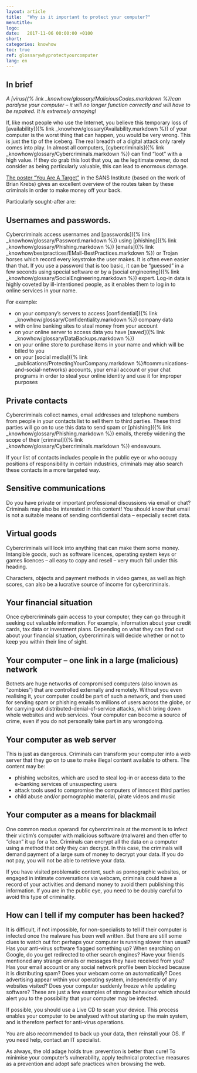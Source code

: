 ```yaml
---
layout: article
title:  "Why is it important to protect your computer?"
menutitle:
logo:
date:   2017-11-06 00:00:00 +0100
short:
categories: knowhow
toc: true
ref: glossarywhyprotectyourcomputer
lang: en
---
```

## In brief
*A [virus({% link _knowhow/glossary/MaliciousCodes.markdown %})can paralyse your computer – it will no longer function correctly and will have to be repaired. It is extremely annoying!*

If, like most people who use the Internet, you believe this temporary loss of [availability]({% link _knowhow/glossary/Availability.markdown %}) of your computer is the worst thing that can happen, you would be very wrong. This is just the tip of the iceberg. The real breadth of a digital attack only rarely comes into play. In almost all computers, [cybercriminals]({% link _knowhow/glossary/Cybercriminals.markdown %}) can find “loot” with a high value. If they do grab this loot that you, as the legitimate owner, do not consider as being particularly valuable, this can lead to enormous damage.

[The poster “You Are A Target”](https://www.sans.org/security-awareness-training/resources/posters) in the SANS Institute (based on the work of Brian Krebs) gives an excellent overview of the routes taken by these criminals in order to make money off your back.

Particularly sought-after are:

## Usernames and passwords.
Cybercriminals access usernames and [passwords]({% link _knowhow/glossary/Password.markdown %}) using [phishing]({% link _knowhow/glossary/Phishing.markdown %}) [emails]({% link _knowhow/bestpractices/EMail-BestPractices.markdown %}) or Trojan horses which record every keystroke the user makes. It is often even easier than that. If you use a password that is too basic, it can be “guessed” in a few seconds using special software or by a [social engineering]({% link _knowhow/glossary/SocialEngineering.markdown %}) expert. Log-in data is highly coveted by ill-intentioned people, as it enables them to log in to online services in your name.

For example:

* on your company’s servers to access [confidential]({% link _knowhow/glossary/Confidentiality.markdown %}) company data
* with online banking sites to steal money from your account
* on your online server to access data you have [saved]({% link _knowhow/glossary/DataBackups.markdown %})
* on your online store to purchase items in your name and which will be billed to you
* on your [social media]({% link _publications/ProtectingYourCompany.markdown %}#communications-and-social-networks) accounts, your email account or your chat programs in order to steal your online identity and use it for improper purposes

## Private contacts
Cybercriminals collect names, email addresses and telephone numbers from people in your contacts list to sell them to third parties. These third parties will go on to use this data to send spam or [phishing]({% link _knowhow/glossary/Phishing.markdown %}) emails, thereby widening the scope of their [criminal]({% link _knowhow/glossary/Cybercriminals.markdown %}) endeavours.

If your list of contacts includes people in the public eye or who occupy positions of responsibility in certain industries, criminals may also search these contacts in a more targeted way.

## Sensitive communications
Do you have private or important professional discussions via email or chat? Criminals may also be interested in this content! You should know that email is not a suitable means of sending confidential data – especially secret data.

## Virtual goods
Cybercriminals will look into anything that can make them some money. Intangible goods, such as software licences, operating system keys or games licences – all easy to copy and resell – very much fall under this heading.

Characters, objects and payment methods in video games, as well as high scores, can also be a lucrative source of income for cybercriminals.

## Your financial situation
Once cybercriminals gain access to your computer, they can go through it seeking out valuable information. For example, information about your credit cards, tax data or investment plans. Depending on what they can find out about your financial situation, cybercriminals will decide whether or not to keep you within their line of sight.

## Your computer – one link in a large (malicious) network
Botnets are huge networks of compromised computers (also known as “zombies”) that are controlled externally and remotely. Without you even realising it, your computer could be part of such a network, and then used for sending spam or phishing emails to millions of users across the globe, or for carrying out distributed-denial-of-service attacks, which bring down whole websites and web services. Your computer can become a source of crime, even if you do not personally take part in any wrongdoing.

## Your computer as web server
This is just as dangerous. Criminals can transform your computer into a web server that they go on to use to make illegal content available to others. The content may be:

* phishing websites, which are used to steal log-in or access data to the e-banking services of unsuspecting users
* attack tools used to compromise the computers of innocent third parties
* child abuse and/or pornographic material, pirate videos and music

## Your computer as a means for blackmail
One common modus operandi for cybercriminals at the moment is to infect their victim’s computer with malicious software (malware) and then offer to “clean” it up for a fee. Criminals can encrypt all the data on a computer using a method that only they can decrypt. In this case, the criminals will demand payment of a large sum of money to decrypt your data. If you do not pay, you will not be able to retrieve your data.

If you have visited problematic content, such as pornographic websites, or engaged in intimate conversations via webcam, criminals could have a record of your activities and demand money to avoid them publishing this information. If you are in the public eye, you need to be doubly careful to avoid this type of criminality.

## How can I tell if my computer has been hacked?
It is difficult, if not impossible, for non-specialists to tell if their computer is infected once the malware has been well written. But there are still some clues to watch out for: perhaps your computer is running slower than usual? Has your anti-virus software flagged something up? When searching on Google, do you get redirected to other search engines? Have your friends mentioned any strange emails or messages they have received from you? Has your email account or any social network profile been blocked because it is distributing spam? Does your webcam come on automatically? Does advertising appear within your operating system, independently of any websites visited? Does your computer suddenly freeze while updating software? These are just a few examples of strange behaviour which should alert you to the possibility that your computer may be infected.

If possible, you should use a Live CD to scan your device. This process enables your computer to be analysed without starting up the main system, and is therefore perfect for anti-virus operations.

You are also recommended to back up your data, then reinstall your OS. If you need help, contact an IT specialist.

As always, the old adage holds true: prevention is better than cure! To minimise your computer’s vulnerability, apply technical protective measures as a prevention and adopt safe practices when browsing the web.
